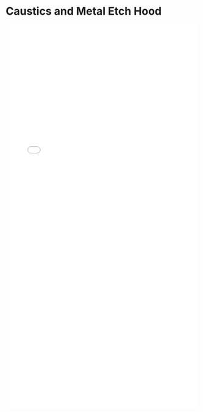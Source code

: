 # Caustics and Metal Etch Hood

<iframe 
src="/nanodocs/assets/pdfjs/web/viewer.html?file=/nanodocs/assets/pdfs/chem/Caustics_Metal_Etch_Hood.pdf"
width="100%" 
height="1000px" 
style="border: none;">
</iframe>